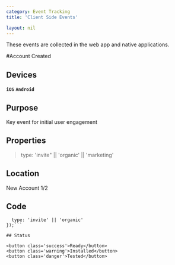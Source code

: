 ```yaml
---
category: Event Tracking
title: 'Client Side Events'

layout: nil
---
```


These events are collected in the web app and native applications.

#Account Created

## Devices

**`iOS`**  **`Android`** 

## Purpose

Key event for initial user engagement

## Properties

>
>   type: 'invite" || 'organic' || 'marketing'
>

## Location

New Account 1/2

## Code

```analytics.track('Signed Up', {
  type: 'invite' || 'organic'
});```

## Status

<button class='success'>Ready</button>
<button class='warning'>Installed</button>
<button class='danger'>Tested</button>
